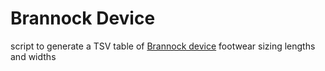 # Brannock Device

script to generate a TSV table of [Brannock device](https://en.wikipedia.org/wiki/Brannock_Device) footwear sizing lengths and widths
